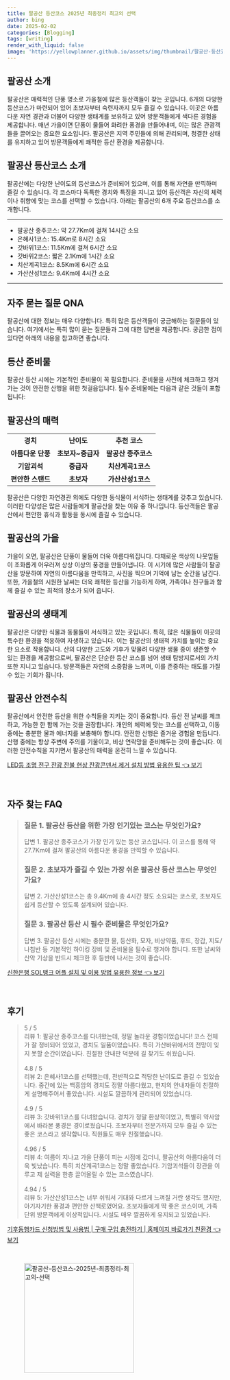 ```yaml
---
title: 팔공산 등산코스 2025년 최종정리 최고의 선택
author: bing
date: 2025-02-02
categories: [Blogging]
tags: [writing]
render_with_liquid: false
image: 'https://yellowplanner.github.io/assets/img/thumbnail/팔공산-등산코스-2025년-최종정리-최고의-선택.webp'
---
```



<h2 id='팔공산_소개'>팔공산 소개</h2>

<p>팔공산은 매력적인 단풍 명소로 가을철에 많은 등산객들이 찾는 곳입니다. 6개의 다양한 등산코스가 마련되어 있어 초보자부터 숙련자까지 모두 즐길 수 있습니다. 이곳은 아름다운 자연 경관과 더불어 다양한 생태계를 보유하고 있어 방문객들에게 색다른 경험을 제공합니다. 매년 가을이면 단풍이 물들어 화려한 풍경을 만들어내며, 이는 많은 관광객들을 끌어오는 중요한 요소입니다. 팔공산은 지역 주민들에 의해 관리되며, 청결한 상태를 유지하고 있어 방문객들에게 쾌적한 등산 환경을 제공합니다.</p>

<h2 id='팔공산_등산코스_소개'>팔공산 등산코스 소개</h2>

<p>팔공산에는 다양한 난이도의 등산코스가 준비되어 있으며, 이를 통해 자연을 만끽하며 즐길 수 있습니다. 각 코스마다 독특한 경치와 특징을 지니고 있어 등산객은 자신의 체력이나 취향에 맞는 코스를 선택할 수 있습니다. 아래는 팔공산의 6개 주요 등산코스를 소개합니다.</p>

<hr />

<ul>
    <li>팔공산 종주코스: 약 27.7Km에 걸쳐 14시간 소요</li>
    <li>은혜사1코스: 15.4Km로 8시간 소요</li>
    <li>갓바위1코스: 11.5Km에 걸쳐 6시간 소요</li>
    <li>갓바위2코스: 짧은 2.1Km에 1시간 소요</li>
    <li>치산계곡1코스: 8.5Km에 6시간 소요</li>
    <li>가산산성1코스: 9.4Km에 4시간 소요</li>
</ul>

<hr />

<h2 id='자주_묻는_질문_QNA'>자주 묻는 질문 QNA</h2>

<p>팔공산에 대한 정보는 매우 다양합니다. 특히 많은 등산객들이 궁금해하는 질문들이 있습니다. 여기에서는 특히 많이 묻는 질문들과 그에 대한 답변을 제공합니다. 궁금한 점이 있다면 아래의 내용을 참고하면 좋습니다.</p>

<h2 id='등산_준비물'>등산 준비물</h2>

<p>팔공산 등산 시에는 기본적인 준비물이 꼭 필요합니다. 준비물을 사전에 체크하고 챙겨가는 것이 안전한 산행을 위한 첫걸음입니다. 필수 준비물에는 다음과 같은 것들이 포함됩니다:</p>

<h2 id='팔공산_매력'>팔공산의 매력</h2>

<table>
    <tr>
        <td style="text-align: center; height: 17px;"><b>경치</b></td>
        <td style="text-align: center; height: 17px;"><b>난이도</b></td>
        <td style="text-align: center; height: 17px;"><b>추천 코스</b></td>
    </tr>
    <tr>
        <td style="text-align: center; height: 17px;"><b>아름다운 단풍</b></td>
        <td style="text-align: center; height: 17px;"><b>초보자~중급자</b></td>
        <td style="text-align: center; height: 17px;"><b>팔공산 종주코스</b></td>
    </tr>
    <tr>
        <td style="text-align: center; height: 17px;"><b>기암괴석</b></td>
        <td style="text-align: center; height: 17px;"><b>중급자</b></td>
        <td style="text-align: center; height: 17px;"><b>치산계곡1코스</b></td>
    </tr>
    <tr>
        <td style="text-align: center; height: 17px;"><b>편안한 스탠드</b></td>
        <td style="text-align: center; height: 17px;"><b>초보자</b></td>
        <td style="text-align: center; height: 17px;"><b>가산산성1코스</b></td>
    </tr>
</table>

<p>팔공산은 다양한 자연경관 외에도 다양한 동식물이 서식하는 생태계를 갖추고 있습니다. 이러한 다양성은 많은 사람들에게 팔공산을 찾는 이유 중 하나입니다. 등산객들은 팔공산에서 편안한 휴식과 활동을 동시에 즐길 수 있습니다.</p>

<h2 id='팔공산의_가을'>팔공산의 가을</h2>

<p>가을이 오면, 팔공산은 단풍이 물들어 더욱 아름다워집니다. 다채로운 색상의 나뭇잎들이 조화롭게 어우러져 상상 이상의 풍경을 만들어냅니다. 이 시기에 많은 사람들이 팔공산을 방문하여 자연의 아름다움을 만끽하고, 사진을 찍으며 기억에 남는 순간을 남긴다. 또한, 가을철의 시원한 날씨는 더욱 쾌적한 등산을 가능하게 하여, 가족이나 친구들과 함께 즐길 수 있는 최적의 장소가 되어 줍니다.</p>

<h2 id='팔공산의_생태계'>팔공산의 생태계</h2>

<p>팔공산은 다양한 식물과 동물들이 서식하고 있는 곳입니다. 특히, 많은 식물들이 이곳의 특수한 환경을 적응하여 자생하고 있습니다. 이는 팔공산의 생태적 가치를 높이는 중요한 요소로 작용합니다. 산의 다양한 고도와 기후가 맞물려 다양한 생물 종이 생존할 수 있는 환경을 제공함으로써, 팔공산은 단순한 등산 코스를 넘어 생태 탐방지로서의 가치 또한 지니고 있습니다. 방문객들은 자연의 소중함을 느끼며, 이를 존중하는 태도를 가질 수 있는 기회가 됩니다.</p>

<h2 id='팔공산_안전수칙'>팔공산 안전수칙</h2>

<p>팔공산에서 안전한 등산을 위한 수칙들을 지키는 것이 중요합니다. 등산 전 날씨를 체크하고, 가능한 한 함께 가는 것을 권장합니다. 개인의 체력에 맞는 코스를 선택하고, 이동 중에는 충분한 물과 에너지를 보충해야 합니다. 안전한 산행은 즐거운 경험을 만듭니다. 산행 중에는 항상 주변에 주의를 기울이고, 비상 연락망을 준비해두는 것이 좋습니다. 이러한 안전수칙을 지키면서 팔공산의 매력을 온전히 느낄 수 있습니다.</p>


<p><a class="click-button" title="LED등 조명 전구 잔광 잔불 현상 잔광콘덴서 제거 설치 방법 유용한 팁" href="https://yellowplanner.github.io/posts/LED%EB%93%B1-%EC%A1%B0%EB%AA%85-%EC%A0%84%EA%B5%AC-%EC%9E%94%EA%B4%91-%EC%9E%94%EB%B6%88-%ED%98%84%EC%83%81-%EC%9E%94%EA%B4%91%EC%BD%98%EB%8D%B4%EC%84%9C-%EC%A0%9C%EA%B1%B0-%EC%84%A4%EC%B9%98-%EB%B0%A9%EB%B2%95-%EC%9C%A0%EC%9A%A9%ED%95%9C-%ED%8C%81/" rel="dofollow">LED등 조명 전구 잔광 잔불 현상 잔광콘덴서 제거 설치 방법 유용한 팁 👈 보기</a></p><br>
<h2 id='자주_찾는_FAQ'>자주 찾는 FAQ</h2>
<div itemscope="" itemtype="https://schema.org/FAQPage"> 
<blockquote> 
<div itemscope="" itemprop="mainEntity" itemtype="https://schema.org/Question"> 
<h3 itemprop="name">질문 1. 팔공산 등산을 위한 가장 인기있는 코스는 무엇인가요?</h3> 
<div itemscope="" itemprop="acceptedAnswer" itemtype="https://schema.org/Answer"> 
<span itemprop="text"> 
<p>답변 1. 팔공산 종주코스가 가장 인기 있는 등산 코스입니다. 이 코스를 통해 약 27.7Km에 걸쳐 팔공산의 아름다운 풍경을 만끽할 수 있습니다.</p> 
</span> 
</div> 
</div> 
<div itemscope="" itemprop="mainEntity" itemtype="https://schema.org/Question"> 
<h3 itemprop="name">질문 2. 초보자가 즐길 수 있는 가장 쉬운 팔공산 등산 코스는 무엇인가요?</h3> 
<div itemscope="" itemprop="acceptedAnswer" itemtype="https://schema.org/Answer"> 
<span itemprop="text"> 
<p>답변 2. 가산산성1코스는 총 9.4Km에 총 4시간 정도 소요되는 코스로, 초보자도 쉽게 등산할 수 있도록 설계되어 있습니다.</p> 
</span> 
</div> 
</div> 
<div itemscope="" itemprop="mainEntity" itemtype="https://schema.org/Question"> 
<h3 itemprop="name">질문 3. 팔공산 등산 시 필수 준비물은 무엇인가요?</h3> 
<div itemscope="" itemprop="acceptedAnswer" itemtype="https://schema.org/Answer"> 
<span itemprop="text"> 
<p>답변 3. 팔공산 등산 시에는 충분한 물, 등산화, 모자, 비상약품, 후드, 장갑, 지도/나침반 등 기본적인 하이킹 장비 및 준비물을 필수로 챙겨야 합니다. 또한 날씨와 산악 기상을 반드시 체크한 후 등반에 나서는 것이 좋습니다.</p> 
</span> 
</div> 
</div> 
</blockquote> 
</div>
<p><a class="click-button" title="신한은행 SOL뱅크 어플 설치 및 이용 방법 유용한 정보" href="https://yellowplanner.github.io/posts/%EC%8B%A0%ED%95%9C%EC%9D%80%ED%96%89-SOL%EB%B1%85%ED%81%AC-%EC%96%B4%ED%94%8C-%EC%84%A4%EC%B9%98-%EB%B0%8F-%EC%9D%B4%EC%9A%A9-%EB%B0%A9%EB%B2%95-%EC%9C%A0%EC%9A%A9%ED%95%9C-%EC%A0%95%EB%B3%B4/" rel="dofollow">신한은행 SOL뱅크 어플 설치 및 이용 방법 유용한 정보 👈 보기</a></p><br>
<h2 id='후기'>후기</h2>
<div itemscope itemtype="https://schema.org/Product">
  <blockquote>
  <div itemprop="review" itemscope itemtype="https://schema.org/Review">
      <div itemprop="reviewRating" itemscope itemtype="https://schema.org/Rating"> <span itemprop="ratingValue">5</span> / <span itemprop="bestRating">5</span> </div>
      <span itemprop="reviewBody">리뷰 1: 팔공산 종주코스를 다녀왔는데, 정말 놀라운 경험이었습니다! 코스 전체가 잘 정비되어 있었고, 경치도 일품이었습니다. 특히 가산바위에서의 전망이 잊지 못할 순간이었습니다. 친절한 안내판 덕분에 길 찾기도 쉬웠습니다.</span>
  </div>
  <br>
  <div itemprop="review" itemscope itemtype="https://schema.org/Review">
      <div itemprop="reviewRating" itemscope itemtype="https://schema.org/Rating"> <span itemprop="ratingValue">4.8</span> / <span itemprop="bestRating">5</span> </div>
      <span itemprop="reviewBody">리뷰 2: 은혜사1코스를 선택했는데, 전반적으로 적당한 난이도로 즐길 수 있었습니다. 중간에 있는 백흥암의 경치도 정말 아름다웠고, 현지의 안내자들이 친절하게 설명해주어서 좋았습니다. 시설도 깔끔하게 관리되어 있었습니다.</span>
  </div>
  <br>
  <div itemprop="review" itemscope itemtype="https://schema.org/Review">
      <div itemprop="reviewRating" itemscope itemtype="https://schema.org/Rating"> <span itemprop="ratingValue">4.9</span> / <span itemprop="bestRating">5</span> </div>
      <span itemprop="reviewBody">리뷰 3: 갓바위1코스를 다녀왔습니다. 경치가 정말 환상적이었고, 특별히 약사암에서 바라본 풍경은 경이로웠습니다. 초보자부터 전문가까지 모두 즐길 수 있는 좋은 코스라고 생각합니다. 직원들도 매우 친절했습니다.</span>
  </div>
  <br>
  <div itemprop="review" itemscope itemtype="https://schema.org/Review">
      <div itemprop="reviewRating" itemscope itemtype="https://schema.org/Rating"> <span itemprop="ratingValue">4.96</span> / <span itemprop="bestRating">5</span> </div>
      <span itemprop="reviewBody">리뷰 4: 여름이 지나고 가을 단풍이 피는 시점에 갔더니, 팔공산의 아름다움이 더욱 빛났습니다. 특히 치산계곡1코스는 정말 좋았습니다. 기암괴석들이 장관을 이루고 제 실력을 한층 끌어올릴 수 있는 코스였습니다.</span>
  </div>
  <br>
  <div itemprop="review" itemscope itemtype="https://schema.org/Review">
      <div itemprop="reviewRating" itemscope itemtype="https://schema.org/Rating"> <span itemprop="ratingValue">4.94</span> / <span itemprop="bestRating">5</span> </div>
      <span itemprop="reviewBody">리뷰 5: 가산산성1코스는 너무 쉬워서 기대와 다르게 느껴질 거란 생각도 했지만, 아기자기한 풍경과 편안한 산책로였어요. 초보자들에게 딱 좋은 코스이며, 가족 단위 방문객에게 이상적입니다. 시설도 매우 깔끔하게 유지되고 있었습니다.</span>
  </div>
  </blockquote>
</div>
<p><a class="click-button" title="기후동행카드 신청방법 및 사용법 | 구매 구입 충전하기 | 홈페이지 바로가기 친환경" href="https://yellowplanner.github.io/posts/%EA%B8%B0%ED%9B%84%EB%8F%99%ED%96%89%EC%B9%B4%EB%93%9C-%EC%8B%A0%EC%B2%AD%EB%B0%A9%EB%B2%95-%EB%B0%8F-%EC%82%AC%EC%9A%A9%EB%B2%95-%EA%B5%AC%EB%A7%A4-%EA%B5%AC%EC%9E%85-%EC%B6%A9%EC%A0%84%ED%95%98%EA%B8%B0-%ED%99%88%ED%8E%98%EC%9D%B4%EC%A7%80-%EB%B0%94%EB%A1%9C%EA%B0%80%EA%B8%B0-%EC%B9%9C%ED%99%98%EA%B2%BD/" rel="dofollow">기후동행카드 신청방법 및 사용법 | 구매 구입 충전하기 | 홈페이지 바로가기 친환경 👈 보기</a></p><br>
<figure class="image"><img src="https://yellowplanner.github.io/assets/img/thumbnail/팔공산-등산코스-2025년-최종정리-최고의-선택.webp" alt="팔공산-등산코스-2025년-최종정리-최고의-선택" width="256" height="256"></figure>
